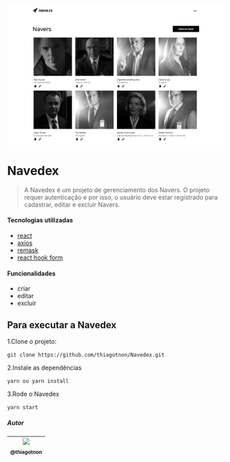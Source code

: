 ![](https://raw.githubusercontent.com/thiagotnon/Navedex/main/public/screenshot.png)

# Navedex

> A Navedex é um projeto de gerenciamento dos Navers.
> O projeto requer autenticação e por isso, o usuário deve estar registrado para cadastrar, editar e excluir Navers.

#### Tecnologias utilizadas

- [react](https://pt-br.reactjs.org)
- [axios](https://github.com/axios/axios)
- [remask](https://github.com/brunobertolini/remask)
- [react hook form](https://react-hook-form.com/)

#### Funcionalidades

- criar
- editar
- excluir

## Para executar a Navedex

1.Clone o projeto:

```
git clone https://github.com/thiagotnon/Navedex.git
```

2.Instale as dependências

```
yarn ou yarn install
```

3.Rode o Navedex

```
yarn start
```

##### Autor

| [<img src="https://avatars1.githubusercontent.com/u/36268854?s=460&u=9b59c9a1dfde74644844dff5469a9657e81c1aff&v=4" width="115"><br><sub>@thiagotnon</sub>](https://github.com/thiagotnon) |
| :---------------------------------------------------------------------------------------------------------------------------------------------------------------------------------------: |
